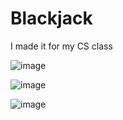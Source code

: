 # Blackjack

I made it for my CS class

![image](https://user-images.githubusercontent.com/117997373/215914042-6a64ac48-e60a-48ba-9fc8-e80144375238.png)

![image](https://user-images.githubusercontent.com/117997373/215914106-069b78a1-df7b-4964-9b45-984bd1df0ede.png)

![image](https://user-images.githubusercontent.com/117997373/215913996-6838b68a-f0f5-4314-857e-7504fac36c62.png)
